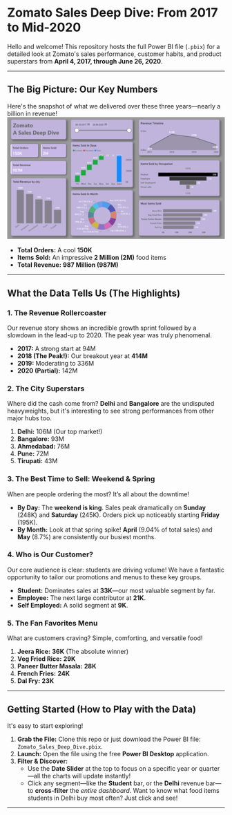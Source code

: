 # Zomato Sales Deep Dive: From 2017 to Mid-2020

Hello and welcome! This repository hosts the full Power BI file (`.pbix`) for a detailed look at Zomato's sales performance, customer habits, and product superstars from **April 4, 2017, through June 26, 2020**.

---

##  The Big Picture: Our Key Numbers

Here's the snapshot of what we delivered over these three years—nearly a billion in revenue!
![](https://github.com/narladhanush03/PowerBI-project-Zomato-sales-data-analysis/blob/b868dcaa76bc5a082d8a0b744f5dcf942f8a75cc/Screenshot%202025-09-20%20132443.png)

* **Total Orders:** A cool **150K**
* **Items Sold:** An impressive **2 Million (2M)** food items
* **Total Revenue:** **987 Million (987M)**

---

##  What the Data Tells Us (The Highlights)

### 1. The Revenue Rollercoaster

Our revenue story shows an incredible growth sprint followed by a slowdown in the lead-up to 2020. The peak year was truly phenomenal.

* **2017:** A strong start at 94M
* **2018 (The Peak!):** Our breakout year at **414M**
* **2019:** Moderating to 336M
* **2020 (Partial):** 142M

### 2. The City Superstars

Where did the cash come from? **Delhi** and **Bangalore** are the undisputed heavyweights, but it's interesting to see strong performances from other major hubs too.

1.  **Delhi:** 106M (Our top market!)
2.  **Bangalore:** 93M
3.  **Ahmedabad:** 76M
4.  **Pune:** 72M
5.  **Tirupati:** 43M

### 3. The Best Time to Sell: Weekend & Spring

When are people ordering the most? It’s all about the downtime!

* **By Day:** The **weekend is king**. Sales peak dramatically on **Sunday** (248K) and **Saturday** (245K). Orders pick up noticeably starting **Friday** (195K).
* **By Month:** Look at that spring spike! **April** (9.04% of total sales) and **May** (8.7%) are consistently our busiest months.

### 4. Who is Our Customer?

Our core audience is clear: students are driving volume! We have a fantastic opportunity to tailor our promotions and menus to these key groups.

* **Student:** Dominates sales at **33K**—our most valuable segment by far.
* **Employee:** The next large contributor at **21K**.
* **Self Employed:** A solid segment at **9K**.

### 5. The Fan Favorites Menu

What are customers craving? Simple, comforting, and versatile food!

1.  **Jeera Rice:** **36K** (The absolute winner)
2.  **Veg Fried Rice:** **29K**
3.  **Paneer Butter Masala:** **28K**
4.  **French Fries:** **24K**
5.  **Dal Fry:** **23K**

---

##  Getting Started (How to Play with the Data)

It's easy to start exploring!

1.  **Grab the File:** Clone this repo or just download the Power BI file: `Zomato_Sales_Deep_Dive.pbix`.
2.  **Launch:** Open the file using the free **Power BI Desktop** application.
3.  **Filter & Discover:**
    * Use the **Date Slider** at the top to focus on a specific year or quarter—all the charts will update instantly!
    * Click any segment—like the **Student** bar, or the **Delhi** revenue bar—to **cross-filter** the *entire dashboard*. Want to know what food items students in Delhi buy most often? Just click and see!

---
